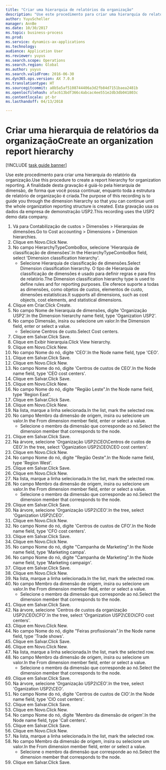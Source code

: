 ```yaml
--- 
title: "Criar uma hierarquia de relatórios da organização"
description: "Use este procedimento para criar uma hierarquia do relatório da organização."
author: YuyuScheller
manager: AnnBe
ms.date: 10/30/2017
ms.topic: business-process
ms.prod: 
ms.service: dynamics-ax-applications
ms.technology: 
audience: Application User
ms.reviewer: yuyus
ms.search.scope: Operations
ms.search.region: Global
ms.author: yuyus
ms.search.validFrom: 2016-06-30
ms.dyn365.ops.version: AX 7.0.0
ms.translationtype: HT
ms.sourcegitcommit: a8b5a5af5108744406a3d2fb84d7151baea2481b
ms.openlocfilehash: afac613bdf366c4abcac4ee551e2db3db041803c
ms.contentlocale: pt-br
ms.lasthandoff: 04/13/2018

---
```

# <a name="create-an-organization-report-hierarchy"></a><span data-ttu-id="57728-103">Criar uma hierarquia de relatórios da organização</span><span class="sxs-lookup"><span data-stu-id="57728-103">Create an organization report hierarchy</span></span>

[!INCLUDE [task guide banner](../../includes/task-guide-banner.md)]

<span data-ttu-id="57728-104">Use este procedimento para criar uma hierarquia do relatório da organização.</span><span class="sxs-lookup"><span data-stu-id="57728-104">Use this procedure to create a report hierarchy for organization reporting.</span></span> <span data-ttu-id="57728-105">A finalidade desta gravação é guiá-lo pela hierarquia de dimensão, de forma que você possa continuar, enquanto toda a estrutura de relatório de organização é criada.</span><span class="sxs-lookup"><span data-stu-id="57728-105">The purpose of this recording is to guide you through the dimension hierarchy so that you can continue until the whole organization reporting structure is created.</span></span> <span data-ttu-id="57728-106">Esta gravação usa os dados da empresa de demonstração USP2.</span><span class="sxs-lookup"><span data-stu-id="57728-106">This recording uses the USP2 demo data company.</span></span>

1. <span data-ttu-id="57728-107">Vá para Contabilização de custos > Dimensões > Hierarquias de dimensões.</span><span class="sxs-lookup"><span data-stu-id="57728-107">Go to Cost accounting > Dimensions > Dimension hierarchies.</span></span>
2. <span data-ttu-id="57728-108">Clique em Novo.</span><span class="sxs-lookup"><span data-stu-id="57728-108">Click New.</span></span>
3. <span data-ttu-id="57728-109">No campo HierarchyTypeComboBox, selecione 'Hierarquia de classificação de dimensões'.</span><span class="sxs-lookup"><span data-stu-id="57728-109">In the HierarchyTypeComboBox field, select 'Dimension classification hierarchy'.</span></span>
    * <span data-ttu-id="57728-110">Selecione Hierarquia de classificação de dimensões.</span><span class="sxs-lookup"><span data-stu-id="57728-110">Select Dimension classification hierarchy.</span></span> <span data-ttu-id="57728-111">O tipo de Hierarquia de classificação de dimensões é usado para definir regras e para fins de relatório.</span><span class="sxs-lookup"><span data-stu-id="57728-111">The Dimension classification hierarchy type is used to define rules and for reporting purposes.</span></span> <span data-ttu-id="57728-112">Ele oferece suporte a todas as dimensões, como objetos de custos, elementos de custo, dimensões estatísticas.</span><span class="sxs-lookup"><span data-stu-id="57728-112">It supports all dimensions, such as cost objects, cost elements, and statistical dimensions.</span></span>  
4. <span data-ttu-id="57728-113">Clique em Criar.</span><span class="sxs-lookup"><span data-stu-id="57728-113">Click Create.</span></span>
5. <span data-ttu-id="57728-114">No campo Nome de hierarquia de dimensões, digite 'Organização USP2'.</span><span class="sxs-lookup"><span data-stu-id="57728-114">In the Dimension hierarchy name field, type 'Oganization USP2'.</span></span>
6. <span data-ttu-id="57728-115">No campo Dimensão, insira ou selecione um valor.</span><span class="sxs-lookup"><span data-stu-id="57728-115">In the Dimension field, enter or select a value.</span></span>
    * <span data-ttu-id="57728-116">Selecione Centros de custo.</span><span class="sxs-lookup"><span data-stu-id="57728-116">Select Cost centers.</span></span>  
7. <span data-ttu-id="57728-117">Clique em Salvar.</span><span class="sxs-lookup"><span data-stu-id="57728-117">Click Save.</span></span>
8. <span data-ttu-id="57728-118">Clique em Exibir hierarquia.</span><span class="sxs-lookup"><span data-stu-id="57728-118">Click View hierarchy.</span></span>
9. <span data-ttu-id="57728-119">Clique em Novo.</span><span class="sxs-lookup"><span data-stu-id="57728-119">Click New.</span></span>
10. <span data-ttu-id="57728-120">No campo Nome do nó, digite 'CEO'.</span><span class="sxs-lookup"><span data-stu-id="57728-120">In the Node name field, type 'CEO'.</span></span>
11. <span data-ttu-id="57728-121">Clique em Salvar.</span><span class="sxs-lookup"><span data-stu-id="57728-121">Click Save.</span></span>
12. <span data-ttu-id="57728-122">Clique em Novo.</span><span class="sxs-lookup"><span data-stu-id="57728-122">Click New.</span></span>
13. <span data-ttu-id="57728-123">No campo Nome do nó, digite 'Centros de custos de CEO'.</span><span class="sxs-lookup"><span data-stu-id="57728-123">In the Node name field, type 'CEO cost centers'.</span></span>
14. <span data-ttu-id="57728-124">Clique em Salvar.</span><span class="sxs-lookup"><span data-stu-id="57728-124">Click Save.</span></span>
15. <span data-ttu-id="57728-125">Clique em Novo.</span><span class="sxs-lookup"><span data-stu-id="57728-125">Click New.</span></span>
16. <span data-ttu-id="57728-126">No campo Nome do nó, digite "Região Leste".</span><span class="sxs-lookup"><span data-stu-id="57728-126">In the Node name field, type 'Region East'.</span></span>
17. <span data-ttu-id="57728-127">Clique em Salvar.</span><span class="sxs-lookup"><span data-stu-id="57728-127">Click Save.</span></span>
18. <span data-ttu-id="57728-128">Clique em Novo.</span><span class="sxs-lookup"><span data-stu-id="57728-128">Click New.</span></span>
19. <span data-ttu-id="57728-129">Na lista, marque a linha selecionada.</span><span class="sxs-lookup"><span data-stu-id="57728-129">In the list, mark the selected row.</span></span>
20. <span data-ttu-id="57728-130">No campo Membro da dimensão de origem, insira ou selecione um valor.</span><span class="sxs-lookup"><span data-stu-id="57728-130">In the From dimension member field, enter or select a value.</span></span>
    * <span data-ttu-id="57728-131">Selecione o membro da dimensão que corresponde ao nó.</span><span class="sxs-lookup"><span data-stu-id="57728-131">Select the dimension member that corresponds to the node.</span></span>  
21. <span data-ttu-id="57728-132">Clique em Salvar.</span><span class="sxs-lookup"><span data-stu-id="57728-132">Click Save.</span></span>
22. <span data-ttu-id="57728-133">Na árvore, selecione 'Organização USP2\CEO\Centros de custos de CEO'.</span><span class="sxs-lookup"><span data-stu-id="57728-133">In the tree, select 'Oganization USP2\CEO\CEO cost centers'.</span></span>
23. <span data-ttu-id="57728-134">Clique em Novo.</span><span class="sxs-lookup"><span data-stu-id="57728-134">Click New.</span></span>
24. <span data-ttu-id="57728-135">No campo Nome do nó, digite "Região Oeste".</span><span class="sxs-lookup"><span data-stu-id="57728-135">In the Node name field, type 'Region West'.</span></span>
25. <span data-ttu-id="57728-136">Clique em Salvar.</span><span class="sxs-lookup"><span data-stu-id="57728-136">Click Save.</span></span>
26. <span data-ttu-id="57728-137">Clique em Novo.</span><span class="sxs-lookup"><span data-stu-id="57728-137">Click New.</span></span>
27. <span data-ttu-id="57728-138">Na lista, marque a linha selecionada.</span><span class="sxs-lookup"><span data-stu-id="57728-138">In the list, mark the selected row.</span></span>
28. <span data-ttu-id="57728-139">No campo Membro da dimensão de origem, insira ou selecione um valor.</span><span class="sxs-lookup"><span data-stu-id="57728-139">In the From dimension member field, enter or select a value.</span></span>
    * <span data-ttu-id="57728-140">Selecione o membro da dimensão que corresponde ao nó.</span><span class="sxs-lookup"><span data-stu-id="57728-140">Select the dimension member that corresponds to the node.</span></span>  
29. <span data-ttu-id="57728-141">Clique em Salvar.</span><span class="sxs-lookup"><span data-stu-id="57728-141">Click Save.</span></span>
30. <span data-ttu-id="57728-142">Na árvore, selecione 'Organização USP2\CEO'.</span><span class="sxs-lookup"><span data-stu-id="57728-142">In the tree, select 'Oganization USP2\CEO'.</span></span>
31. <span data-ttu-id="57728-143">Clique em Novo.</span><span class="sxs-lookup"><span data-stu-id="57728-143">Click New.</span></span>
32. <span data-ttu-id="57728-144">No campo Nome do nó, digite 'Centros de custos de CFO'.</span><span class="sxs-lookup"><span data-stu-id="57728-144">In the Node name field, type 'CFO cost centers'.</span></span>
33. <span data-ttu-id="57728-145">Clique em Salvar.</span><span class="sxs-lookup"><span data-stu-id="57728-145">Click Save.</span></span>
34. <span data-ttu-id="57728-146">Clique em Novo.</span><span class="sxs-lookup"><span data-stu-id="57728-146">Click New.</span></span>
35. <span data-ttu-id="57728-147">No campo Nome do nó, digite "Campanha de Marketing".</span><span class="sxs-lookup"><span data-stu-id="57728-147">In the Node name field, type 'Marketing campa'.</span></span>
36. <span data-ttu-id="57728-148">No campo Nome do nó, digite "Campanha de Marketing".</span><span class="sxs-lookup"><span data-stu-id="57728-148">In the Node name field, type 'Marketing campaign'.</span></span>
37. <span data-ttu-id="57728-149">Clique em Salvar.</span><span class="sxs-lookup"><span data-stu-id="57728-149">Click Save.</span></span>
38. <span data-ttu-id="57728-150">Clique em Novo.</span><span class="sxs-lookup"><span data-stu-id="57728-150">Click New.</span></span>
39. <span data-ttu-id="57728-151">Na lista, marque a linha selecionada.</span><span class="sxs-lookup"><span data-stu-id="57728-151">In the list, mark the selected row.</span></span>
40. <span data-ttu-id="57728-152">No campo Membro da dimensão de origem, insira ou selecione um valor.</span><span class="sxs-lookup"><span data-stu-id="57728-152">In the From dimension member field, enter or select a value.</span></span>
    * <span data-ttu-id="57728-153">Selecione o membro da dimensão que corresponde ao nó.</span><span class="sxs-lookup"><span data-stu-id="57728-153">Select the dimension member that corresponds to the node.</span></span>  
41. <span data-ttu-id="57728-154">Clique em Salvar.</span><span class="sxs-lookup"><span data-stu-id="57728-154">Click Save.</span></span>
42. <span data-ttu-id="57728-155">Na árvore, selecione 'Centros de custos da organização USP2\CEO\CFO'.</span><span class="sxs-lookup"><span data-stu-id="57728-155">In the tree, select 'Organization USP2\CEO\CFO cost centers'.</span></span>
43. <span data-ttu-id="57728-156">Clique em Novo.</span><span class="sxs-lookup"><span data-stu-id="57728-156">Click New.</span></span>
44. <span data-ttu-id="57728-157">No campo Nome do nó, digite "Feiras profissionais".</span><span class="sxs-lookup"><span data-stu-id="57728-157">In the Node name field, type 'Trade shows'.</span></span>
45. <span data-ttu-id="57728-158">Clique em Salvar.</span><span class="sxs-lookup"><span data-stu-id="57728-158">Click Save.</span></span>
46. <span data-ttu-id="57728-159">Clique em Novo.</span><span class="sxs-lookup"><span data-stu-id="57728-159">Click New.</span></span>
47. <span data-ttu-id="57728-160">Na lista, marque a linha selecionada.</span><span class="sxs-lookup"><span data-stu-id="57728-160">In the list, mark the selected row.</span></span>
48. <span data-ttu-id="57728-161">No campo Membro da dimensão de origem, insira ou selecione um valor.</span><span class="sxs-lookup"><span data-stu-id="57728-161">In the From dimension member field, enter or select a value.</span></span>
    * <span data-ttu-id="57728-162">Selecione o membro da dimensão que corresponde ao nó.</span><span class="sxs-lookup"><span data-stu-id="57728-162">Select the dimension member that corresponds to the node.</span></span>  
49. <span data-ttu-id="57728-163">Clique em Salvar.</span><span class="sxs-lookup"><span data-stu-id="57728-163">Click Save.</span></span>
50. <span data-ttu-id="57728-164">Na árvore, selecione 'Organização USP2\CEO'.</span><span class="sxs-lookup"><span data-stu-id="57728-164">In the tree, select 'Oganization USP2\CEO'.</span></span>
51. <span data-ttu-id="57728-165">No campo Nome do nó, digite 'Centros de custos de CIO'.</span><span class="sxs-lookup"><span data-stu-id="57728-165">In the Node name field, type 'CIO cost centers'.</span></span>
52. <span data-ttu-id="57728-166">Clique em Salvar.</span><span class="sxs-lookup"><span data-stu-id="57728-166">Click Save.</span></span>
53. <span data-ttu-id="57728-167">Clique em Novo.</span><span class="sxs-lookup"><span data-stu-id="57728-167">Click New.</span></span>
54. <span data-ttu-id="57728-168">No campo Nome do nó, digite 'Membro da dimensão de origem'.</span><span class="sxs-lookup"><span data-stu-id="57728-168">In the Node name field, type 'Call centers'.</span></span>
55. <span data-ttu-id="57728-169">Clique em Salvar.</span><span class="sxs-lookup"><span data-stu-id="57728-169">Click Save.</span></span>
56. <span data-ttu-id="57728-170">Clique em Novo.</span><span class="sxs-lookup"><span data-stu-id="57728-170">Click New.</span></span>
57. <span data-ttu-id="57728-171">Na lista, marque a linha selecionada.</span><span class="sxs-lookup"><span data-stu-id="57728-171">In the list, mark the selected row.</span></span>
58. <span data-ttu-id="57728-172">No campo Membro da dimensão de origem, insira ou selecione um valor.</span><span class="sxs-lookup"><span data-stu-id="57728-172">In the From dimension member field, enter or select a value.</span></span>
    * <span data-ttu-id="57728-173">Selecione o membro da dimensão que corresponde ao nó.</span><span class="sxs-lookup"><span data-stu-id="57728-173">Select the dimension member that corresponds to the node.</span></span>  
59. <span data-ttu-id="57728-174">Clique em Salvar.</span><span class="sxs-lookup"><span data-stu-id="57728-174">Click Save.</span></span>


